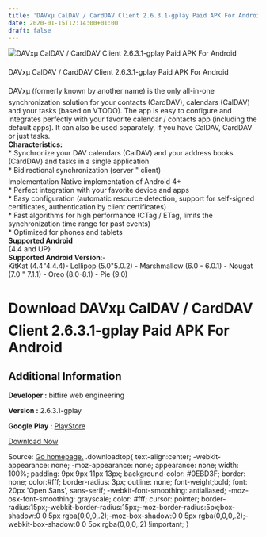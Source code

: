 ```yaml
---
title: 'DAVxµ CalDAV / CardDAV Client 2.6.3.1-gplay Paid APK For Android'
date: 2020-01-15T12:14:00+01:00
draft: false
---
```


![DAVxµ CalDAV / CardDAV Client 2.6.3.1-gplay Paid APK For Android](https://i0.wp.com/apkhome.net/wp-content/uploads/2020/01/DAVxµ-CalDAV.png "DAVxµ CalDAV / CardDAV Client 2.6.3.1-gplay Paid APK For Android")

  

DAVxµ CalDAV / CardDAV Client 2.6.3.1-gplay Paid APK For Android

DAVxµ (formerly known by another name) is the only all-in-one synchronization solution for your contacts (CardDAV), calendars (CalDAV) and your tasks (based on VTODO). The app is easy to configure and integrates perfectly with your favorite calendar / contacts app (including the default apps). It can also be used separately, if you have CalDAV, CardDAV or just tasks.  
**Characteristics:**  
\* Synchronize your DAV calendars (CalDAV) and your address books (CardDAV) and tasks in a single application  
\* Bidirectional synchronization (server " client)  
Implementation Native implementation of Android 4+  
\* Perfect integration with your favorite device and apps  
\* Easy configuration (automatic resource detection, support for self-signed certificates, authentication by client certificates)  
\* Fast algorithms for high performance (CTag / ETag, limits the synchronization time range for past events)  
\* Optimized for phones and tablets  
**Supported Android**  
{4.4 and UP}  
**Supported Android Version**:-  
KitKat (4.4"4.4.4)- Lollipop (5.0"5.0.2) - Marshmallow (6.0 - 6.0.1) - Nougat (7.0 " 7.1.1) - Oreo (8.0-8.1) - Pie (9.0)

Download DAVxµ CalDAV / CardDAV Client 2.6.3.1-gplay Paid APK For Android
===========================================================================

Additional Information
----------------------

**Developer :** bitfire web engineering

**Version :** 2.6.3.1-gplay

**Google Play :** [PlayStore](https://play.google.com/store/apps/details?id=at.bitfire.davdroid)

  

[Download Now](https://store4app.co/post/davx-caldav-carddav-client-2-6-3-1-gplay-paid-apk-for-android_1579071956)

  
Source: [Go homepage.](https://store4app.co/post/davx-caldav-carddav-client-2-6-3-1-gplay-paid-apk-for-android_1579071956) .downloadtop{ text-align:center; -webkit-appearance: none; -moz-appearance: none; appearance: none; width: 100%; padding: 9px 9px 11px 13px; background-color: #0EBD3F; border: none; color:#fff; border-radius: 3px; outline: none; font-weight;bold; font: 20px 'Open Sans', sans-serif; -webkit-font-smoothing: antialiased; -moz-osx-font-smoothing: grayscale; color: #fff; cursor: pointer; border-radius:15px;-webkit-border-radius:15px;-moz-border-radius:5px;box-shadow:0 0 5px rgba(0,0,0,.2);-moz-box-shadow:0 0 5px rgba(0,0,0,.2);-webkit-box-shadow:0 0 5px rgba(0,0,0,.2) !important; }